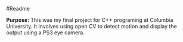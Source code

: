 #Readme 

<b> Purpose: </b> This was my final project for C++ programing at Columbia University. It involves using open CV to detect motion and display the output using a PS3 eye camera. 
